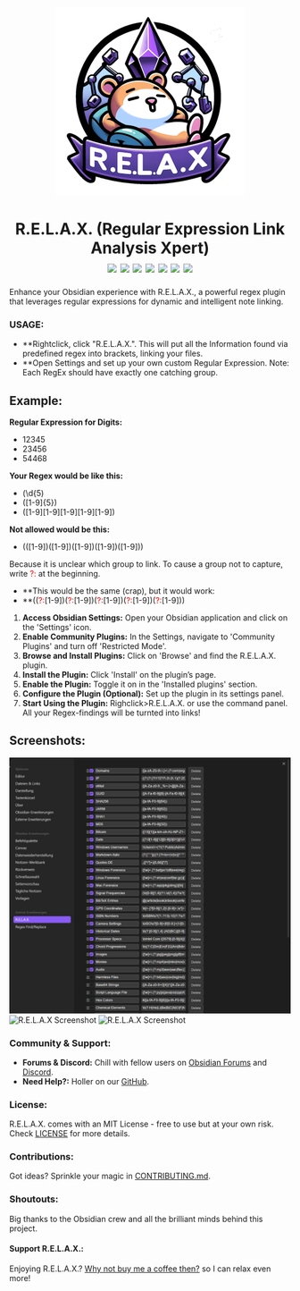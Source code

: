 <p align="center">
  <img src="Logo.png" alt="R.E.L.A.X Logo">
  <h1 align="center">R.E.L.A.X. (Regular Expression Link Analysis Xpert)
  <br>
  <a href="#"><img src="https://img.shields.io/badge/Version-1.5.0-blue"></a>
  <a href="#"><img src="https://img.shields.io/badge/License-MIT-orange"></a>
  <a href="#"><img src="https://img.shields.io/badge/Support-Weekly-brightgreen"></a>
  <a href="#"><img src="https://img.shields.io/badge/KnownBugs-0-green"></a>
  <a href="#"><img src="https://img.shields.io/badge/Stable-green"></a>
  <a href="#"><img src="https://img.shields.io/badge/PlannedImprovements-2-pink"></a>
  <a href="#"><img src="https://img.shields.io/badge/ChatGPT-Approved-red"></a></h1>
	</p>


Enhance your Obsidian experience with R.E.L.A.X., a powerful regex plugin that leverages regular expressions for dynamic and intelligent note linking.

### USAGE:
- **Rightclick, click "R.E.L.A.X.". This will put all the Information found via predefined regex into brackets, linking your files.
- **Open Settings and set up your own custom Regular Expression. Note: Each RegEx should have exactly one catching group.

## Example: ##

**Regular Expression for Digits:**
- 12345
- 23456
- 54468

**Your Regex would be like this:**
- (\d{5)
- ([1-9]{5})
- ([1-9][1-9][1-9][1-9][1-9])

**Not allowed would be this:**
- (([1-9])([1-9])([1-9])([1-9])([1-9]))

Because it is unclear which group to link. To cause a group not to capture, write <span style="color:red">?:</span> at the beginning.
- **This would be the same (crap), but it would work:
- **((<span style="color:red">?:</span>[1-9])(<span style="color:red">?:</span>[1-9])(<span style="color:red">?:</span>[1-9])(<span style="color:red">?:</span>[1-9])(<span style="color:red">?:</span>[1-9]))

1. **Access Obsidian Settings:** Open your Obsidian application and click on the 'Settings' icon.
2. **Enable Community Plugins:** In the Settings, navigate to 'Community Plugins' and turn off 'Restricted Mode'.
3. **Browse and Install Plugins:** Click on 'Browse' and find the R.E.L.A.X. plugin.
4. **Install the Plugin:** Click 'Install' on the plugin’s page.
5. **Enable the Plugin:** Toggle it on in the 'Installed plugins' section.
6. **Configure the Plugin (Optional):** Set up the plugin in its settings panel.
7. **Start Using the Plugin:** Righclick>R.E.L.A.X. or use the command panel. All your Regex-findings will be turnted into links!

## Screenshots:
<img src="Screenshot_1.PNG" alt="R.E.L.A.X Screenshot">
<img src="Screenshot_2.bmp" alt="R.E.L.A.X Screenshot">
<img src="Screenshot_3.bmp" alt="R.E.L.A.X Screenshot">

### Community & Support:

- **Forums & Discord:** Chill with fellow users on [Obsidian Forums](#) and [Discord](#).
- **Need Help?:** Holler on our [GitHub](#).

### License:

R.E.L.A.X. comes with an MIT License - free to use but at your own risk. Check [LICENSE](#) for more details.

### Contributions:

Got ideas? Sprinkle your magic in [CONTRIBUTING.md](#).

### Shoutouts:

Big thanks to the Obsidian crew and all the brilliant minds behind this project.

#### Support R.E.L.A.X.:

Enjoying R.E.L.A.X.? [Why not buy me a coffee then?](https://buymeacoffee.com/Syr1) so I can relax even more!
